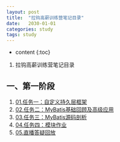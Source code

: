 ```yaml
---
layout: post
title:  "拉钩高薪训练营笔记目录"
date:   2030-01-01
categories: study
tags: study
---
```


* content
{:toc}

1. 拉钩高薪训练营笔记目录





## 一、第一阶段

1. [01.任务一：自定义持久层框架](https://ttk1907.github.io/2021/01/13/java-DataStructureAndAlgorithm01/)  
2. [02.任务二：MyBatis基础回顾及高级应用](https://ttk1907.github.io/2021/01/19/java-DataStructureAndAlgorithm02/)  
3. [03.任务三：MyBatis源码剖析](https://ttk1907.github.io/2021/01/25/java-DataStructureAndAlgorithm03/)  
4. [04.任务四：模块作业](https://ttk1907.github.io/2021/02/22/java-DataStructureAndAlgorithm04/)  
5. [05.直播答疑回放](https://ttk1907.github.io/2021/02/22/java-DataStructureAndAlgorithm04/)  
